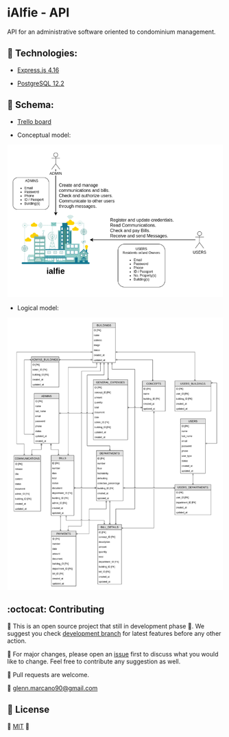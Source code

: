 # iAlfie - API

API for an administrative software oriented to condominium management.

## :dart: Technologies:

* [Express.js  4.16](https://expressjs.com/)

* [PostgreSQL 12.2](https://www.postgresql.org/)

## :pencil: Schema:

* [Trello board](https://trello.com/b/6oaUVcGI/ialfie)

* Conceptual model:

![Conceptual schema](/assets/ialfie_conceptual_model.png)

* Logical model:

![Logical schema](/assets/ialfie_logic_model.png)

## :octocat: Contributing

:construction: This is an open source project that still in development phase :baby:. We suggest you check [development branch](https://github.com/glenn-dev/ialfie-api/tree/development) for latest features before any other action.

:wrench: For major changes, please open an [issue](https://guides.github.com/features/issues/) first to discuss what you would like to change. Feel free to contribute any suggestion as well.

:electric_plug: Pull requests are welcome. 

:email: glenn.marcano90@gmail.com

## :lock_with_ink_pen: License
:space_invader: [MIT](https://choosealicense.com/licenses/mit/) :space_invader: